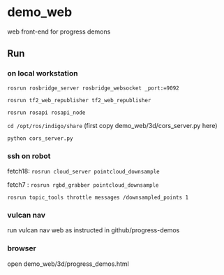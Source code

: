 # demo_web
web front-end for progress demons

## Run
### on local workstation
``rosrun rosbridge_server rosbridge_websocket _port:=9092``

``rosrun tf2_web_republisher tf2_web_republisher``

``rosrun rosapi rosapi_node``

``cd /opt/ros/indigo/share`` (first copy demo_web/3d/cors_server.py here)

``python cors_server.py``
### ssh on robot
fetch18: ``rosrun cloud_server pointcloud_downsample``

fetch7 : ``rosrun rgbd_grabber pointcloud_downsample``

``rosrun topic_tools throttle messages /downsampled_points 1``
### vulcan nav
run vulcan nav web as instructed in github/progress-demos 
### browser
open demo_web/3d/progress_demos.html